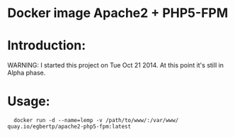 Docker image Apache2 + PHP5-FPM
===========

Introduction:
======

WARNING: I started this project on Tue Oct 21 2014. At this point it's still in Alpha phase. 

Usage:
======

  ```
    docker run -d --name=lemp -v /path/to/www/:/var/www/ quay.io/egbertp/apache2-php5-fpm:latest
  ```


